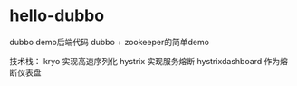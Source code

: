 # hello-dubbo
dubbo demo后端代码
dubbo + zookeeper的简单demo

技术栈：
kryo                实现高速序列化
hystrix             实现服务熔断
hystrixdashboard    作为熔断仪表盘
